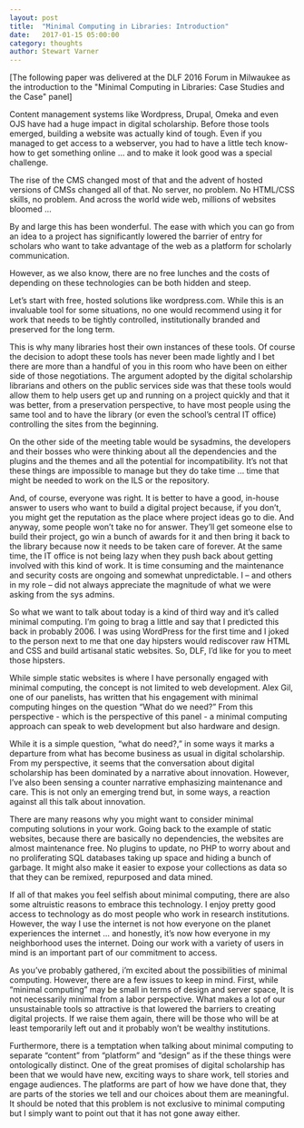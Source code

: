 ```yaml
---
layout: post
title:  "Minimal Computing in Libraries: Introduction"
date:   2017-01-15 05:00:00
category: thoughts
author: Stewart Varner
---
```


[The following paper was delivered at the DLF 2016 Forum in Milwaukee as the introduction to the "Minimal Computing in Libraries: Case Studies and the Case" panel]

Content management systems like Wordpress, Drupal, Omeka and even OJS have had a huge impact in digital scholarship. Before those tools emerged, building a website was actually kind of tough. Even if you managed to get access to a webserver, you had to have a little tech know-how to get something online … and to make it look good was a special challenge.
 
The rise of the CMS changed most of that and the advent of hosted versions of CMSs changed all of that. No server, no problem. No HTML/CSS skills, no problem. And across the world wide web, millions of websites bloomed …
 
By and large this has been wonderful. The ease with which you can go from an idea to a project has significantly lowered the barrier of entry for scholars who want to take advantage of the web as a platform for scholarly communication.
 
However, as we also know, there are no free lunches and the costs of depending on these technologies can be both hidden and steep.
 
Let’s start with free, hosted solutions like wordpress.com. While this is an invaluable tool for some situations, no one would recommend using it for work that needs to be tightly controlled, institutionally branded and preserved for the long term.
 
This is why many libraries host their own instances of these tools. Of course the decision to adopt these tools has never been made lightly and I bet there are more than a handful of you in this room who have been on either side of those negotiations. The argument adopted by the digital scholarship librarians and others on the public services side was that these tools would allow them to help users get up and running on a project quickly and that it was better, from a preservation perspective, to have most people using the same tool and to have the library (or even the school’s central IT office) controlling the sites from the beginning.
 
On the other side of the meeting table would be sysadmins, the developers and their bosses who were thinking about all the dependencies and the plugins and the themes and all the potential for incompatibility. It’s not that these things are impossible to manage but they do take time … time that might be needed to work on the ILS or the repository.
 
And, of course, everyone was right. It is better to have a good, in-house answer to users who want to build a digital project because, if you don’t, you might get the reputation as the place where project ideas go to die. And anyway, some people won’t take no for answer. They’ll get someone else to build their project, go win a bunch of awards for it and then bring it back to the library because now it needs to be taken care of forever. At the same time, the IT office is not being lazy when they push back about getting involved with this kind of work. It is time consuming and the maintenance and security costs are ongoing and somewhat unpredictable. I – and others in my role – did not always appreciate the magnitude of what we were asking from the sys admins.
 
So what we want to talk about today is a kind of third way and it’s called minimal computing. I’m going to brag a little and say that I predicted this back in probably 2006. I was using WordPress for the first time and I joked to the person next to me that one day hipsters would rediscover raw HTML and CSS and build artisanal static websites. So, DLF, I’d like for you to meet those hipsters.
 
While simple static websites is where I have personally engaged with minimal computing, the concept is not limited to web development. Alex Gil, one of our panelists, has written that his engagement with minimal computing hinges on the question “What do we need?” From this perspective - which is the perspective of this panel - a minimal computing approach can speak to web development but also hardware and design.

While it is a simple question, “what do need?,” in some ways it marks a departure from what has become business as usual in digital scholarship. From my perspective, it seems that the conversation about digital scholarship has been dominated by a narrative about innovation. However, I’ve also been sensing a counter narrative emphasizing maintenance and care. This is not only an emerging trend but, in some ways, a reaction against all this talk about innovation.
 
There are many reasons why you might want to consider minimal computing solutions in your work. Going back to the example of static websites, because there are basically no dependencies, the websites are almost maintenance free. No plugins to update, no PHP to worry about and no proliferating SQL databases taking up space and hiding a bunch of garbage. It might also make it easier to expose your collections as data so that they can be remixed, repurposed and data mined.
 
If all of that makes you feel selfish about minimal computing, there are also some altruistic reasons to embrace this technology. I enjoy pretty good access to technology as do most people who work in research institutions. However, the way I use the internet is not how everyone on the planet experiences the internet … and honestly, it’s now how everyone in my neighborhood uses the internet. Doing our work with a variety of users in mind is an important part of our commitment to access.

As you’ve probably gathered, i’m excited about the possibilities of minimal computing. However, there are a few issues to keep in mind. First, while “minimal computing” may be small in terms of design and server space, It is not necessarily minimal from a labor perspective. What makes a lot of our unsustainable tools so attractive is that lowered the barriers to creating digital projects. If we raise them again, there will be those who will be at least temporarily left out and it probably won’t be wealthy institutions.

Furthermore, there is a temptation when talking about minimal computing to separate “content” from “platform” and “design” as if the these things were ontologically distinct. One of the great promises of digital scholarship has been that we would have new, exciting ways to share work, tell stories and engage audiences. The platforms are part of how we have done that, they are parts of the stories we tell and our choices about them are meaningful. It should be noted that this problem is not exclusive to minimal computing but I simply want to point out that it has not gone away either. 


